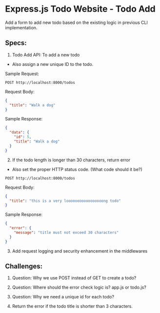 # Express.js Todo Website - Todo Add

Add a form to add new todo based on the existing logic in previous CLI implementation.

## Specs:

1. Todo Add API: To add a new todo

- Also assign a new unique ID to the todo.

Sample Request:

```
POST http://localhost:8000/todos
```

Request Body:

```json
{
  "title": "Walk a dog"
}
```

Sample Response:

```json
{
  "data": {
    "id": 5,
    "title": "Walk a dog"
  }
}
```

2. If the todo length is longer than 30 characters, return error

- Also set the proper HTTP status code. (What code should it be?)

```
POST http://localhost:8000/todos
```

Request Body:

```json
{
  "title": "this is a very looooooooooooooooong todo"
}
```

Sample Response:

```json
{
  "error": {
    "message": "title must not exceed 30 characters"
  }
}
```

3. Add request logging and security enhancement in the middlewares

## Challenges:

1. Question: Why we use POST instead of GET to create a todo?

2. Question: Where should the error check logic is? app.js or todo.js?

3. Question: Why we need a unique id for each todo?

4. Return the error if the todo title is shorter than 3 characters.
